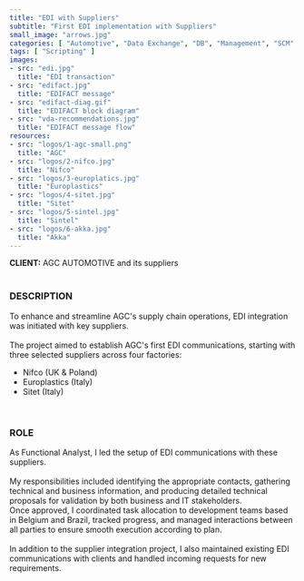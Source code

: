 ```yaml
---
title: "EDI with Suppliers"
subtitle: "First EDI implementation with Suppliers"
small_image: "arrows.jpg"
categories: [ "Automotive", "Data Exchange", "DB", "Management", "SCM" ]
tags: [ "Scripting" ]
images:
- src: "edi.jpg"
  title: "EDI transaction"
- src: "edifact.jpg"
  title: "EDIFACT message"
- src: "edifact-diag.gif"
  title: "EDIFACT block diagram"
- src: "vda-recommendations.jpg"
  title: "EDIFACT message flow"
resources:
- src: "logos/1-agc-small.png"
  title: "AGC"
- src: "logos/2-nifco.jpg"
  title: "Nifco"
- src: "logos/3-europlatics.jpg"
  title: "Europlastics"
- src: "logos/4-sitet.jpg"
  title: "Sitet"
- src: "logos/5-sintel.jpg"
  title: "Sintel"
- src: "logos/6-akka.jpg"
  title: "Akka"
---
```


<b>CLIENT:</b> AGC AUTOMOTIVE and its suppliers<br>
<br>

<h3>DESCRIPTION</h3>
To enhance and streamline AGC's supply chain operations, EDI integration was initiated with key suppliers.<br>
<br>
The project aimed to establish AGC's first EDI communications, starting with three selected suppliers across four factories:<br>
<ul>
<li>Nifco (UK & Poland)</li>
<li>Europlastics (Italy)</li>
<li>Sitet (Italy)</li>
</ul>
<br>

<h3>ROLE</h3>
As Functional Analyst, I led the setup of EDI communications with these suppliers.<br>
<br>
My responsibilities included identifying the appropriate contacts, gathering technical and business information, and producing detailed technical proposals for validation by both business and IT stakeholders.<br>
Once approved, I coordinated task allocation to development teams based in Belgium and Brazil, tracked progress, and managed interactions between all parties to ensure smooth execution according to plan.<br>
<br>
In addition to the supplier integration project, I also maintained existing EDI communications with clients and handled incoming requests for new requirements.<br>
